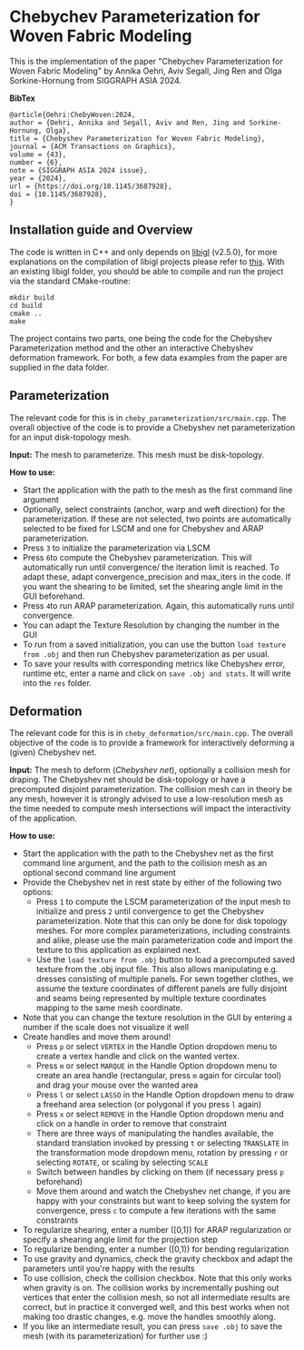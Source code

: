 # Chebychev Parameterization for Woven Fabric Modeling

This is the implementation of the paper "Chebychev Parameterization for Woven Fabric Modeling" by Annika Oehri, Aviv Segall, Jing Ren and Olga Sorkine-Hornung from SIGGRAPH ASIA 2024. 

**BibTex**
```
@article{Oehri:ChebyWoven:2024,
author = {Oehri, Annika and Segall, Aviv and Ren, Jing and Sorkine-Hornung, Olga},
title = {Chebyshev Parameterization for Woven Fabric Modeling},
journal = {ACM Transactions on Graphics},
volume = {43},
number = {6},
note = {SIGGRAPH ASIA 2024 issue},
year = {2024},
url = {https://doi.org/10.1145/3687928},
doi = {10.1145/3687928},
}
```

## Installation guide and Overview

The code is written in C++ and only depends on [libigl](https://github.com/libigl/libigl) (v2.5.0), for more explanations on the compilation of libigl projects please refer to [this](https://libigl.github.io/). With an existing libigl folder, you should be able to compile and run the project via the standard CMake-routine:
```
mkdir build
cd build
cmake ..
make
```
The project contains two parts, one being the code for the Chebyshev Parameterization method and the other an interactive Chebyshev deformation framework. For both, a few data examples from the paper are supplied in the data folder.


## Parameterization
The relevant code for this is in `cheby_parameterization/src/main.cpp`. The overall objective of the code is to provide a Chebyshev net parameterization for an input disk-topology mesh. 

**Input:** The mesh to parameterize. This mesh must be disk-topology. 

**How to use:**
* Start the application with the path to the mesh as the first command line argument
* Optionally, select constraints (anchor, warp and weft direction) for the parameterization. If these are not selected, two points are automatically selected to be fixed for LSCM and one for Chebyshev and ARAP parameterization.
* Press `3` to initialize the parameterization via LSCM
* Press `6`to compute the Chebyshev parameterization. This will automatically run until convergence/ the iteration limit is reached. To adapt these, adapt convergence_precision and max_iters in the code. If you want the shearing to be limited, set the shearing angle limit in the GUI beforehand.
* Press `4`to run ARAP parameterization. Again, this automatically runs until convergence.
* You can adapt the Texture Resolution by changing the number in the GUI
* To run from a saved initialization, you can use the button `load texture from .obj` and then run Chebyshev parameterization as per usual.
* To save your results with corresponding metrics like Chebyshev error, runtime etc, enter a name and click on `save .obj and stats`. It will write into the `res` folder.


## Deformation
The relevant code for this is in `cheby_deformation/src/main.cpp`. The overall objective of the code is to provide a framework for interactively deforming a (given) Chebyshev net. 

**Input:** The mesh to deform (*Chebyshev net*), optionally a collision mesh for draping. The Chebyshev net should be disk-topology or have a precomputed disjoint parameterization. The collision mesh can in theory be any mesh, however it is strongly advised to use a low-resolution mesh as the time needed to compute mesh intersections will impact the interactivity of the application.

**How to use:**
* Start the application with the path to the Chebyshev net as the first command line argument, and the path to the collision mesh as an optional second command line argument
* Provide the Chebyshev net in rest state by either of the following two options:
  * Press `1` to compute the LSCM parameterization of the input mesh to initialize and press `2` until convergence to get the Chebyshev parameterization. Note that this can only be done for disk topology meshes. For more complex parameterizations, including constraints and alike, please use the main parameterization code and import the texture to this application as explained next.
  * Use the `load texture from .obj` button to load a precomputed saved texture from the .obj input file. This also allows manipulating e.g. dresses consisting of multiple panels. For sewn together clothes, we assume the texture coordinates of different panels are fully disjoint and seams being represented by multiple texture coordinates mapping to the same mesh coordinate.
* Note that you can change the texture resolution in the GUI by entering a number if the scale does not visualize it well
* Create handles and move them around!
  * Press `p` or select `VERTEX` in the Handle Option dropdown menu to create a vertex handle and click on the wanted vertex.
  * Press `m` or select `MARQUE` in the Handle Option dropdown menu to create an area handle (rectangular, press `m` again for circular tool) and drag your mouse over the wanted area
  * Press `l` or select `LASSO` in the Handle Option dropdown menu to draw a freehand area selection (or polygonal if you press `l` again)
  * Press `x` or select `REMOVE` in the Handle Option dropdown menu and click on a handle in order to remove that constraint
  * There are three ways of manipulating the handles available, the standard translation invoked by pressing `t` or selecting `TRANSLATE` in the transformation mode dropdown menu, rotation by pressing `r` or selecting `ROTATE`, or scaling by selecting `SCALE`
  * Switch between handles by clicking on them (if necessary press `p` beforehand)
  * Move them around and watch the Chebyshev net change, if you are happy with your constraints but want to keep solving the system for convergence, press `c` to compute a few iterations with the same constraints
* To regularize shearing, enter a number ([0,1)) for ARAP regularization or specify a shearing angle limit for the projection step
* To regularize bending, enter a number ([0,1)) for bending regularization 
* To use gravity and dynamics, check the gravity checkbox and adapt the parameters until you're happy with the results
* To use collision, check the collision checkbox. Note that this only works when gravity is on. The collision works by incrementally pushing out vertices that enter the collision mesh, so not all intermediate results are correct, but in practice it converged well, and this best works when not making too drastic changes, e.g. move the handles smoothly along.
* If you like an intermediate result, you can press `save .obj` to save the mesh (with its parameterization) for further use :)
